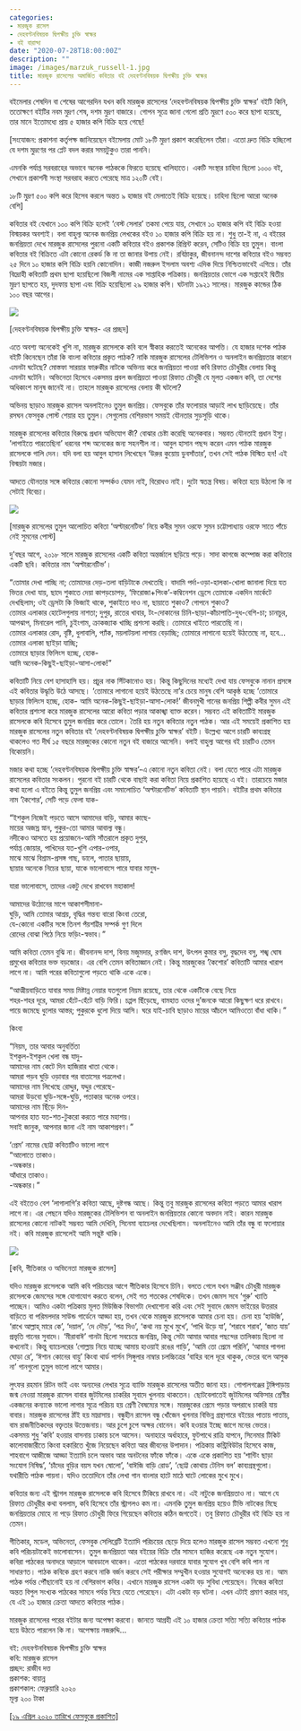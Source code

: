 ```yaml
---
categories:
- মারজুক রাসেল
- দেহবণ্টনবিষয়ক দ্বিপক্ষীয় চুক্তি স্বাক্ষর
- বই বারান্দা
date: "2020-07-28T18:00:00Z"
description: ""
image: /images/marzuk_russell-1.jpg
title: মারজুক রাসেলের অমার্জিত কবিতার বই দেহবণ্টনবিষয়ক দ্বিপক্ষীয় চুক্তি স্বাক্ষর
---
```

বইমেলার শেষদিন বা শেষের আগেরদিন যখন কবি মারজুক রাসেলের ‘দেহবণ্টনবিষয়ক দ্বিপক্ষীয় চুক্তি স্বাক্ষর’ বইটি কিনি, ততোক্ষণে বইটির নবম মুদ্রণ শেষ, দশম মুদ্রণ বাজারে। গোপন সূত্রে জানা গেলো প্রতি মুদ্রণে ৫০০ করে ছাপা হয়েছে, তার মানে ইতোমধ্যে প্রায় ৫ হাজার কপি বিক্রি হয়ে গেছে!

\[সংযোজন: প্রকাশনা কর্তৃপক্ষ জানিয়েছেন বইমেলায় মোট ১৮টি মুদ্রণ প্রকাশ করেছিলেন তাঁরা। এতো দ্রুত বিক্রি হচ্ছিলো যে দশম মুদ্রণের পর প্লেট বদল করার সময়টুকুও তারা পাননি।

এমনকি পর্যাপ্ত সরবরাহের অভাবে অনেক পাঠককে ফিরতে হয়েছে খালিহাতে। একটি সংস্থার চাহিদা ছিলো ১০০০ বই, সেখানে প্রকাশনী সংস্থা সরবরাহ করতে পেরেছে মাত্র ১২০টি বেই।

১৮টি মুদ্রণ ৫০০ কপি করে হিসেব করলে অন্তত ৯ হাজার বই মেলাতেই বিক্রি হয়েছে। চাহিদা ছিলো আরো অনেক বেশি\]

কবিতার বই যেখানে ১০০ কপি বিক্রি হলেই ‘বেস্ট সেলার’ তকমা পেয়ে যায়, সেখানে ১০ হাজার কপি বই বিক্রি হওয়া বিস্ময়কর অবশ্যই। বলা বাহুল্য অনেক জনপ্রিয় লেখকের বইও ১০ হাজার কপি বিক্রি হয় না। শুধু তা-ই না, এ বইয়ের জনপ্রিয়তা দেখে মারজুক রাসেলের পুরনো একটি কবিতার বইও প্রকাশক রিপ্রিন্ট করেন, সেটিও বিক্রি হয় তুমুল। বাংলা কবিতার বই বিক্রিতে এটা কোনো রেকর্ড কি না তা জানার উপায় নেই। রবিঠাকুর, জীবনানন্দ দাশের কবিতার বইও সম্ভবত ২৫ দিনে ১০ হাজার কপি বিক্রি হয়নি কোনোদিন। কাজী নজরুল ইসলাম অবশ্য এদিক দিয়ে নিশ্চিতভাবেই এগিয়ে। তাঁর বিদ্রোহী কবিতাটি প্রথম ছাপা হয়েছিলো বিজলী নামের এক সাপ্তাহিক পত্রিকায়। জনপ্রিয়তার ভোগে এক সপ্তাহেই দ্বিতীয় মুদ্রণ ছাপতে হয়, দুদফায় ছাপা এবং বিক্রি হয়েছিলো ২৯ হাজার কপি। ঘটনাটা ১৯২১ সালের। মারজুক কান্ডের ঠিক ১০০ বছর আগের।

![](/images/93640831_10157929389266211_1342344925458464768_n.jpg)

\[দেহবণ্টনবিষয়ক দ্বিপক্ষীয় চুক্তি স্বাক্ষর- এর প্রচ্ছদ\]

এতে অবশ্য অনেকেই খুশি না, মারজুক রাসেলকে কবি বলে স্বীকার করতেই অনেকের আপত্তি। যে হাজার দশেক পাঠক বইটি কিনেছেন তাঁরা কি বাংলা কবিতার প্রকৃত পাঠক? নাকি মারজুক রাসেলের টেলিভিশন ও অনলাইন জনপ্রিয়তার কারনে এমনটা ঘটেছে? মোস্তফা সারয়ার ফারুকীর নাটকে অভিনয় করে জনপ্রিয়তা পাওয়া কবি রিফাত চৌধুরীর বেলায় কিন্তু এমনটা ঘটেনি। অভিনেতা হিসেবে একসময় প্রবল জনপ্রিয়তা পাওয়া রিফাত চৌধুরী যে মূলত একজন কবি, তা দেশের অধিকাংশ মানুষ জানেই না। তাহলে মারজুক রাসেলের বেলায় কী ঘটলো?

অভিনয় ছাড়াও মারজুক রাসেল অনলাইনেও তুমুল জনপ্রিয়। ফেসবুকে তাঁর ফলোয়ার আড়াই লাখ ছাড়িয়েছে। তাঁর রসঘন ফেসবুক পোস্ট শেয়ার হয় তুমুল। সেগুলোয় বেশিরভাগ সময়ই যৌনতার সুড়সুড়ি থাকে।

মারজুক রাসেলের কবিতার বিরুদ্ধে প্রধান অভিযোগ কী? বোঝার চেষ্টা করেছি অনেকবার। সম্ভবত যৌনতাই প্রধান ইস্যু। ’লাগাইতে পারতেছিনা’ ধরনের শব্দ অনেকের জন্য সহনশীল না। আবুল হাসান পছন্দ করেন এমন পাঠক মারজুক রাসেলকে গালি দেন। যদি বলা হয় আবুল হাসান লিখেছেন ‘উরুর কুয়োয় ডুবসাঁতার’, তখন সেই পাঠক বিস্মিত হন! এই বিস্ময়টা মজার।

আদতে যৌনতার সঙ্গে কবিতার কোনো সম্পর্কও যেমন নাই, বিরোধও নাই। দুটো স্বতন্ত্র বিষয়। কবিতা হয়ে উঠলো কি না সেটাই বিবেচ্য।

![](/images/32e9f9ea5c96bb398565f68d3c5de58e-5e4fb8f35cc95.jpg)

\[মারজুক রাসেলের তুমুল আলোচিত কবিতা ‘অল্টারনেটিভ’ নিয়ে কবীর সুমন ওরফে সুমন চট্টোপাধ্যায় ওরফে সাতে পাঁচে নেই সুমনের পোস্ট\]

দু’বছর আগে, ২০১৮ সালে মারজুক রাসেলের একটি কবিতা অন্তর্জালে ছড়িয়ে পড়ে। সাদা কাগজে কম্পোজ করা কবিতার একটি ছবি। কবিতার নাম ‘অল্টারনেটিভ’।

“তোমার দেখা পাচ্ছি না; তোমাদের দেড়-তলা বাড়িটাকে দেখতেছি। বাদামি পর্দা-ওড়া-হালকা-খোলা জানালা দিয়ে যত ভিতর দেখা যায়, ছাদে শুকাতে দেয়া কাপড়চোপড়, ‘ফিরোজা+পিংক’-কম্বিনেশন ড্রেসে তোমাকে একদিন মার্কেটে দেখছিলাম; ওই ড্রেসটা কি ভিজাই থাকে, শুকাইতে দাও না, ছায়াতে শুকাও? গোপনে শুকাও?  
তোমার এলাকার হোটেলগুলায় নাশতা; দুপুর, রাতের খাবার, টং-দোকানের চিনি-ছাড়া-কাঁচাপাতি-দুধ-বেশি-চা; চানাচুর, আপঝাপ, মিনারেল পানি, চুইংগাম, ক্রাকজ্যাক খাচ্ছি প্রশংসা করছি। তোমারে খাইতে পারতেছি না।  
তোমার এলাকার রোদ, বৃষ্টি, ধুলাবালি, প্যাঁক, ময়লাটয়লা লাগায় বেড়াচ্ছি; তোমারে লাগানো হয়েই উঠতেছে না, হবে...  
তোমার এলাকা ছাইড়া যাচ্ছি;  
তোমারে ছাড়ার ফিলিংস হচ্ছে, হোক-  
আমি অনেক-কিছুই-ছাইড়া-আসা-লোক!”

কবিতাটি নিয়ে বেশ হাসাহাসি হয়। প্রচুর নাক সিঁটকানোও হয়। কিন্তু কিছুদিনের মধ্যেই দেখা যায় ফেসবুকে নানান প্রসঙ্গে এই কবিতার উদ্ধৃতি উঠে আসছে। ‘তোমারে লাগানো হয়েই উঠতেছে না’র চেয়ে মানুষ বেশি আকৃষ্ঠ হচ্ছে ‘তোমারে ছাড়ার ফিলিংস হচ্ছে, হোক- আমি অনেক-কিছুই-ছাইড়া-আসা-লোক!’ জীবনমুখী গানের জনপ্রিয় শিল্পী কবীর সুমন এই কবিতার প্রশংসা করে মারজুক রাসেলের আরো কবিতা পড়ার আকাঙ্খা ব্যাক্ত করেন। সম্ভবত এই কবিতাটিই মারজুক রাসেলকে কবি হিসেবে তুমুল জনপ্রিয় করে তোলে। তৈরি হয় নতুন কবিতার নতুন পাঠক। আর এই সময়েই প্রকাশিত হয় মারজুক রাসেলের নতুন কবিতার বই ‘দেহবণ্টনবিষয়ক দ্বিপক্ষীয় চুক্তি স্বাক্ষর’ বইটি। উল্লেখ্য আগে চারটি কাব্যগ্রন্থ থাকলেও গত দীর্ঘ ১৫ বছরে মারজুকের কোনো নতুন বই বাজারে আসেনি। বলাই বাহুল্য আগের বই চারটিও তেমন বিকোয়নি।

মজার কথা হচ্ছে ‘দেহবণ্টনবিষয়ক দ্বিপক্ষীয় চুক্তি স্বাক্ষর’-এ কোনো নতুন কবিতা নেই। বলা যেতে পারে এটা মারজুক রাসেলের কবিতার সংকলন। পুরনো বই চারটি থেকে বাছাই করা কবিতা নিয়ে প্রকাশিত হয়েছে এ বই। তারচেয়ে মজার কথা হলো এ বইতে কিন্তু তুমুল জনপ্রিয় এবং সমালোচিত ‘অল্টারনেটিভ’ কবিতাটি স্থান পায়নি। বইটির প্রথম কবিতার নাম ‘কৈশোর’, সেটি পড়ে ফেলা যাক-

“ইশকুল নিজেই পড়তে আসে আমাদের বাড়ি, আমার কাছে-  
মায়ের অজস্র স্নান, পুকুর-তো আমার আবাল্য বন্ধু।  
নদীকেও আসতে হয় প্রয়োজনে-আমি সাঁতরালে প্রকৃত দুপুর,  
পর্যাপ্ত জোয়ার, পাখিদের যত-খুশি এপার-ওপার,  
মাঝে মাঝে বিশ্রাম-প্রসঙ্গ গাছ, ডালে, পাতার ছায়ায়,  
ছায়ার অনেকে নিচের ছায়া, যাকে ভালোবাসে পারে যাবার মানুষ-

যারা ভালোবাসে, তাদের একটু দেখে রাখবেন মহাকাল!

আমাদের উঠোনের মাপে আকাশসীমানা-  
ঘুড়ি, আমি তোমার আশ্রয়, বৃদ্ধির গন্তব্য বারো কিংবা তেরো,  
যে-কোনো একটির সঙ্গে তিনশ পঁয়শট্টির সম্পর্ক গুণ দিলে  
রোদের বোঝা পিঠে নিয়ে ফড়িং-স্বভাব।”

আমি কবিতা তেমন বুঝি না। জীবনানন্দ দাশ, বিনয় মজুমদার, রণজিৎ দাশ, উৎপল কুমার বসু, বুদ্ধদেব বসু, শঙ্খ ঘোষ প্রমুখের কবিতার ভক্ত বড়জোর। এর বেশি তেমন কবিতাজ্ঞান নেই। কিন্তু মারজুকের ‘কৈশোর’ কবিতাটি আমার খারাপ লাগে না। আমি পরের কবিতাগুলো পড়তে থাকি একে একে।

“আত্মীয়বাড়িতে যাবার সময় মিষ্টান্ন নেয়ার যতগুলো নিয়ম রয়েছে, তার থেকে একটিকে বেছে নিয়ে  
শহর-শহর দূরে, আমরা হেঁটে-হেঁটে বাড়ি ফিরি। চপ্পল ছিঁড়েছে, বামহাত ওদের দু’জনকে আরো কিছুক্ষণ ধরে রাখবে। পায়ে জমেছে ধুলোর আস্তর; পুকুরকে ধুলো দিয়ে আসি। ঘরে যাই-চাবি ছাড়াও মায়ের আঁচলে আমিওতো বাঁধা থাকি।”

কিংবা

“নিয়ম, তার আবার অনুবর্তিতা  
ইশকুল-ইশকুল খেলা বন্ধ যাদু-  
আমাদের নাম কেটে দিন হাজিরার খাতা থেকে।  
আমরা পড়ব ঘুড়ি ওড়াবার পর বাতাসের পত্রলেখা।  
আমাদের নাম লিখেছে রোদ্দুর, যদ্দুর পেরেছে-  
আমরা উড়বো ঘুড়ি-সঙ্গে-ঘুড়ি, পতাকার অনেক ওপরে।  
আমাদের নাম ছিঁড়ে দিন-  
আপনার হাত যত-শত-টুকরো করতে পারে মহাশয়।  
সবাই জানুক, আপনার জানা এই নাম আকাশপ্রবণ।”

‘প্রেম’ নামের ছোট্ট কবিতাটিও ভালো লাগে  
“আলোতে তাকাও।  
\-অন্ধকার।  
আঁধারে তাকাও।  
\-অন্ধকার।”

এই বইতেও বেশ ‘লাগালাগি’র কবিতা আছে, দুষ্টগন্ধ আছে। কিন্তু তবু মারজুক রাসেলের কবিতা পড়তে আমার খারাপ লাগে না। এর পেছনে যদিও মারজুকের টেলিভিশন বা অনলাইন জনপ্রিয়তার কোনো অবদান নাই। কারন মারজুক রাসেলের কোনো নাটকই সম্ভবত আমি দেখিনি, সিনেমা ব্যাচেলর দেখেছিলাম। অনলাইনেও আমি তাঁর বন্ধু বা ফলোয়ার নই। কবি মারজুক রাসেলেই আমি সন্তুষ্ট থাকি।

![](/images/marzuk_russell.jpg)

\[কবি, গীতিকার ও অভিনেতা মারজুক রাসেল\]

যদিও মারজুক রাসেলকে আমি কবি পরিচয়ের আগে গীতিকার হিসেবে চিনি। বলতে গেলে যখন সঞ্জীব চৌধুরী মারজুক রাসেলকে জেমসের সঙ্গে যোগাযোগ করতে বলেন, সেই গত শতকের শেষদিকে। তখন জেমস সবে ‘গুরু’ খ্যাতি পাচ্ছেন। আমিও একটা পত্রিকায় মূলত মিউজিক বিভাগটা দেখাশোনা করি এবং সেই সুবাদে জেমস ভাইয়ের উত্তরার বাড়িতে বা পরিমলদার সাউন্ড গার্ডেনে আড্ডা হয়, তখন থেকে মারজুক রাসেলকে আমার চেনা হয়। চেনা হয় ‘হাউজি’, ‘রাখে আল্লাহ্ মারে কে’, ‘দয়াল’, ‘দে দৌড়’, ‘পত্র দিও’, ‘কথা নয় মুখে মুখে’, ‘পাখি উড়ে যা’, ‘শরাবে শরাব’, ‘জাত যায়’ প্রভৃতি গানের সুবাদে। ‘মীরাবাঈ’ গানটা ছিলো সবচেয়ে জনপ্রিয়, কিন্তু সেটা আমার আবার পছন্দের তালিকায় ছিলো না কখনোই। কিন্তু ব্যাচেলরের ‘গোল্লায় নিয়ে যাচ্ছে আমায় হাওয়াই রঙের গাড়ি’, ‘আমি তো প্রেমে পরিনি’, ‘আমার পাগলা ঘোড়া রে’, ‘ঈশান কোনের বায়ু’ কিংবা থার্ড পার্সন সিঙ্গুলার নাম্বার চলচ্চিত্রের ‘বাহির বলে দূরে থাকুক, ভেতর বলে আসুক না’ গানগুলো তুমুল ভালো লাগে আমার।

লুৎফর রহমান রিটন ভাই এবং অন্যদের লেখার সূত্রে ব্যাক্তি মারজুক রাসেলের অতীত জানা হয়। গোপালগঞ্জের টুঙ্গিপাড়ায় জন্ম নেওয়া মারজুক রাসেল বাবার জুটমিলের চাকরির সূবাদে খুলনায় থাকতেন। ছোটবেলাতেই জুটমিলের অফিসার শ্রেণীর একজনের কন্যাকে ভালো লাগার সূত্রে পরিচয় হয় শ্রেণী বৈষম্যের সঙ্গে। মারজুকের প্রেমে পড়ার অপরাধে চাকরি যায় বাবার। মারজুক রাসেলের ঠাঁই হয় মাদ্রাসায়। বন্ধুহীন রাসেল বন্ধু খোঁজেন খুলনার বিভিন্ন গ্রন্থাগারে বইয়ের পাতায় পাতায়, বাম রাজনীতিকদের বক্তৃতার উত্তেজনায়। আর চুপে চুপে অক্ষর বোনেন। কবি হওয়ার ইচ্ছে জাগে মনের ভেতর। একসময় শুধু ‘কবি’ হওয়ার বাসনায় ঢাকায় চলে আসেন। অনাহারে অর্ধাহারে, ফুটপাথে রাত্রি যাপনে, সিনেমার টিকিট কালোবাজারীতে কিংবা হকারিতে খুঁজে নিয়েছেন কবিতা আর জীবনের উপাদান। পত্রিকায় কন্ট্রিবিউটর হিসেবে কাজ, শাহবাগে আজীজে আড্ডা ইত্যাদি চলে অভাব আর অনটনের ফাঁকে ফাঁকে। একে একে প্রকাশিত হয় ‘শান্টিং ছাড়া সংযোগ নিষিদ্ধ’, ‘চাঁদের বুড়ির বয়স যখন ষোলো’, ‘বাঈজি বাড়ি রোড’, ‘ছোট্ট কোথায় টেনিস বল’ কাব্যগ্রন্থগুলো। যথারীতি পাঠক পায়না। যদিও ততোদিনে তাঁর লেখা গান বাংলার হাটে মাঠে ঘাটে লোকের মুখে মুখে।

কবিতার জন্য এই স্ট্রাগল মারজুক রাসেলকে কবি হিসেবে টিকিয়ে রাখবে না। এই নাটুকে জনপ্রিয়তাও না। আগে যে রিফাত চৌধুরীর কথা বললাম, কবি হিসেবে তাঁর স্ট্রাগলও কম না। এমনকি তুমুল জনপ্রিয় হয়েও টিভি নাটকের মিছে জনপ্রিয়তার মোহে না পড়ে রিফাত চৌধুরী ফিরে গিয়েছেন কবিতার কঠিন জগতেই। তবু রিফাত চৌধুরীর বই বিক্রি হয় না তেমন।

গীতিকার, মডেল, অভিনেতা, ফেসবুক সেলিব্রেটি ইত্যাদি পরিচয়ের ছেড়ে দিয়ে হলেও মারজুক রাসেল সম্ভবত এখনো শুধু কবি পরিচয়টাকেই ভালোবাসেন। তুমুল জনপ্রিয়তা আর বইয়ের বিক্রি তাঁর সামনে হাজির করেছে এক নতুন সুযোগ। কবিরা পাঠকের অনাদরে আড়ালে আবডালে থাকেন। এতো পাঠকের দরবারে যাবার সুযোগ খুব বেশি কবি পান না সাধারণত। পাঠক কবিকে গ্রহণ করবে নাকি বর্জন করবে সেই পরীক্ষার সম্মুখীন হওয়ার সুযোগই অনেকের হয় না। আম পাঠক পর্যন্ত পৌঁছানোই হয় না বেশিরভাগ কবির। এখানে মারজুক রাসেল একটা বড় সুবিধা পেয়েছেন। নিজের কবিতা অন্তত বিপুল সংখ্যক পাঠকের সামনে পর্যন্ত নিয়ে যেতে পেরেছেন। এটা একটা বড় ঘটনা। এখন এটাই প্রমাণ করার দায়, যে এই ১০ হাজার ক্রেতা আদতে কবিতার পাঠক।

মারজুক রাসেলের পরের বইটার জন্য অপেক্ষা করবো। জানতে আগ্রহী এই ১০ হাজার ক্রেতা সত্যি সত্যি কবিতার পাঠক হয়ে উঠতে পারলেন কি না। অপেক্ষায় নজরুদ্দি...

বই: দেহবণ্টনবিষয়ক দ্বিপক্ষীয় চুক্তি স্বাক্ষর  
কবি: মারজুক রাসেল  
প্রচ্ছদ: রাজীব দত্ত  
প্রকাশক: বায়ান্ন  
প্রকাশকাল: ফেব্রুয়ারি ২০২০  
মূল্য ২০০ টাকা

[\[১৯ এপ্রিল ২০২০ তারিখে ফেসবুকে প্রকাশিত\]](https://www.facebook.com/photo.php?fbid=10157929389261211&set=a.10157874807236211&type=3&theater)